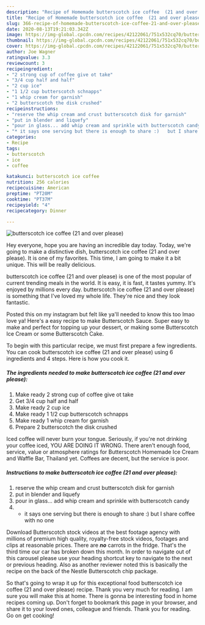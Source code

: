 ```yaml
---
description: "Recipe of Homemade butterscotch ice coffee  (21 and over please)"
title: "Recipe of Homemade butterscotch ice coffee  (21 and over please)"
slug: 366-recipe-of-homemade-butterscotch-ice-coffee-21-and-over-please
date: 2020-08-13T19:21:03.342Z
image: https://img-global.cpcdn.com/recipes/42122061/751x532cq70/butterscotch-ice-coffee-21-and-over-please-recipe-main-photo.jpg
thumbnail: https://img-global.cpcdn.com/recipes/42122061/751x532cq70/butterscotch-ice-coffee-21-and-over-please-recipe-main-photo.jpg
cover: https://img-global.cpcdn.com/recipes/42122061/751x532cq70/butterscotch-ice-coffee-21-and-over-please-recipe-main-photo.jpg
author: Joe Wagner
ratingvalue: 3.3
reviewcount: 3
recipeingredient:
- "2 strong cup of coffee give ot take"
- "3/4 cup half and half"
- "2 cup ice"
- "1 1/2 cup butterscotch schnapps"
- "1 whip cream for garnish"
- "2 butterscotch the disk crushed"
recipeinstructions:
- "reserve the whip cream and crust butterscotch disk for garnish"
- "put in blender and liquefy"
- "pour in glass... add whip cream and sprinkle with butterscotch candy"
- "* it says one serving but there is enough to share :)   but I share coffee with no one"
categories:
- Recipe
tags:
- butterscotch
- ice
- coffee

katakunci: butterscotch ice coffee 
nutrition: 256 calories
recipecuisine: American
preptime: "PT20M"
cooktime: "PT37M"
recipeyield: "4"
recipecategory: Dinner

---
```



![butterscotch ice coffee  (21 and over please)](https://img-global.cpcdn.com/recipes/42122061/751x532cq70/butterscotch-ice-coffee-21-and-over-please-recipe-main-photo.jpg)

Hey everyone, hope you are having an incredible day today. Today, we're going to make a distinctive dish, butterscotch ice coffee  (21 and over please). It is one of my favorites. This time, I am going to make it a bit unique. This will be really delicious.

butterscotch ice coffee  (21 and over please) is one of the most popular of current trending meals in the world. It is easy, it is fast, it tastes yummy. It's enjoyed by millions every day. butterscotch ice coffee  (21 and over please) is something that I've loved my whole life. They're nice and they look fantastic.

Posted this on my instagram but felt like ya&#39;ll needed to know this too lmao love ya! Here&#39;s a easy recipe to make Butterscotch Sauce. Super easy to make and perfect for topping up your dessert, or making some Butterscotch Ice Cream or some Butterscotch Cake.


To begin with this particular recipe, we must first prepare a few ingredients. You can cook butterscotch ice coffee  (21 and over please) using 6 ingredients and 4 steps. Here is how you cook it.

<!--inarticleads1-->

##### The ingredients needed to make butterscotch ice coffee  (21 and over please):

1. Make ready 2 strong cup of coffee give ot take
1. Get 3/4 cup half and half
1. Make ready 2 cup ice
1. Make ready 1 1/2 cup butterscotch schnapps
1. Make ready 1 whip cream for garnish
1. Prepare 2 butterscotch the disk crushed


Iced coffee will never burn your tongue. Seriously, if you&#39;re not drinking your coffee iced, YOU ARE DOING IT WRONG. There aren&#39;t enough food, service, value or atmosphere ratings for Butterscotch Homemade Ice Cream and Waffle Bar, Thailand yet. Coffees are decent, but the service is poor. 

<!--inarticleads2-->

##### Instructions to make butterscotch ice coffee  (21 and over please):

1. reserve the whip cream and crust butterscotch disk for garnish
1. put in blender and liquefy
1. pour in glass... add whip cream and sprinkle with butterscotch candy
1. * it says one serving but there is enough to share :)   but I share coffee with no one


Download Butterscotch stock videos at the best footage agency with millions of premium high quality, royalty-free stock videos, footages and clips at reasonable prices. There are ___no___ carrots in the fridge. That&#39;s the third time our car has broken down this month. In order to navigate out of this carousel please use your heading shortcut key to navigate to the next or previous heading. Also as another reviewer noted this is basically the recipe on the back of the Nestle Butterscotch chip package. 

So that's going to wrap it up for this exceptional food butterscotch ice coffee  (21 and over please) recipe. Thank you very much for reading. I am sure you will make this at home. There is gonna be interesting food in home recipes coming up. Don't forget to bookmark this page in your browser, and share it to your loved ones, colleague and friends. Thank you for reading. Go on get cooking!
